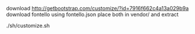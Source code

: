 
download http://getbootstrap.com/customize/?id=7916f662c4a13a029b9a
download fontello using fontello.json
place both in vendor/ and extract

./sh/customize.sh
